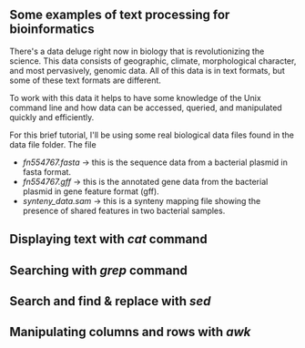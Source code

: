 ## Some examples of text processing for bioinformatics ##

There's a data deluge right now in biology that is revolutionizing the science.  This data consists of geographic, climate, morphological character, and most pervasively, genomic data.  All of this data is in text formats, but some of these text formats are different.

To work with this data it helps to have some knowledge of the Unix command line and how data can be accessed, queried, and manipulated quickly and efficiently.

For this brief tutorial, I'll be using some real biological data files found in the data file folder.  The file 
* *fn554767.fasta*	-> this is the sequence data from a bacterial plasmid in fasta format.	
* *fn554767.gff*	-> this is the annotated gene data from the bacterial plasmid in gene feature format (gff).
* *synteny_data.sam*    -> this is a synteny mapping file showing the presence of shared features in two bacterial samples.
 
## Displaying text with _cat_ command ##

## Searching with _grep_ command ##

## Search and find & replace with _sed_ ##

## Manipulating columns and rows with _awk_ ##

